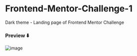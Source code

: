 # Frontend-Mentor-Challenge-1
Dark theme - Landing page of Frontend Mentor Challenge

### **Preview** :arrow_down:

![image](https://user-images.githubusercontent.com/58391098/87881184-2aa9e280-c9bd-11ea-9232-47e5d7c7b7d7.png)
